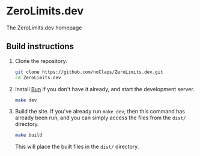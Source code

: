 # ZeroLimits.dev

The ZeroLimits.dev homepage

## Build instructions

1.  Clone the repository.
    ```sh
    git clone https://github.com/noClaps/ZeroLimits.dev.git
    cd ZeroLimits.dev
    ```

2.  Install [Bun](https://bun.sh) if you don't have it already, and start the development server.
    ```sh
    make dev
    ```

3.  Build the site. If you've already run `make dev`, then this command has already been run, and you can simply access the files from the `dist/` directory.
    ```sh
    make build
    ```
    This will place the built files in the `dist/` directory.
